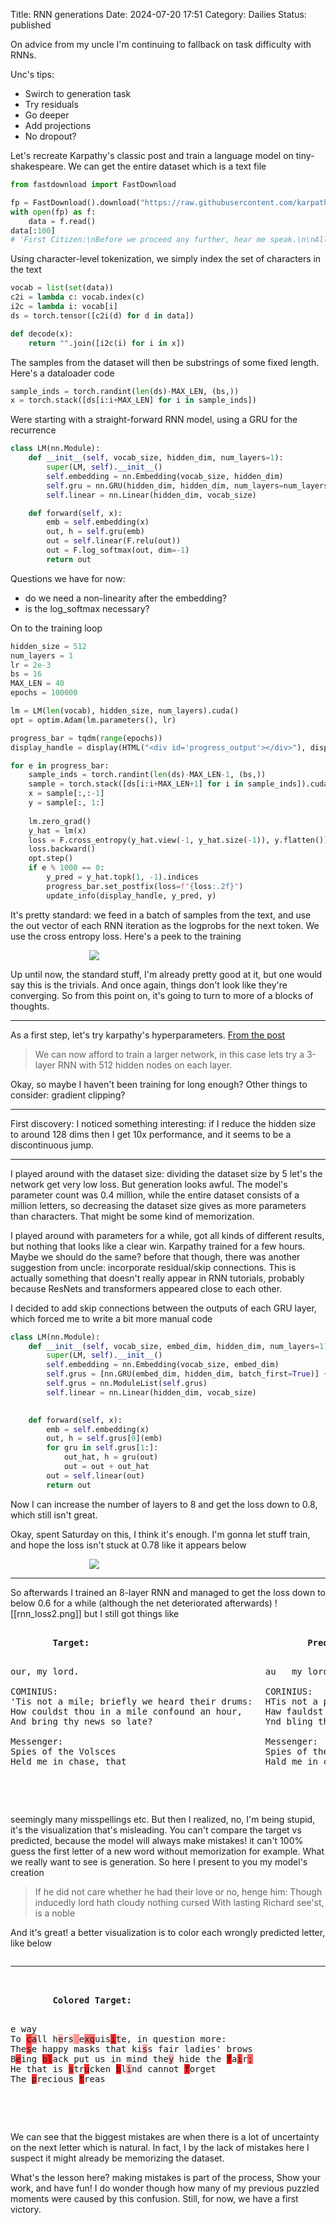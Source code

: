 Title: RNN generations
Date: 2024-07-20 17:51
Category: Dailies
Status: published

On advice from my uncle I'm continuing to fallback on task difficulty with RNNs.

Unc's tips:
- Swirch to generation task
- Try residuals
- Go deeper
- Add projections 
- No dropout?

Let's recreate Karpathy's classic post and train a language model on tiny-shakespeare. We can get the entire dataset which is a text file
```python
from fastdownload import FastDownload

fp = FastDownload().download("https://raw.githubusercontent.com/karpathy/char-rnn/master/data/tinyshakespeare/input.txt")
with open(fp) as f:
    data = f.read()
data[:100]
# 'First Citizen:\nBefore we proceed any further, hear me speak.\n\nAll:\nSpeak, speak.\n\nFirst Citizen:\nYou'
```

Using character-level tokenization, we simply index the set of characters in the text
```python
vocab = list(set(data))
c2i = lambda c: vocab.index(c)
i2c = lambda i: vocab[i]
ds = torch.tensor([c2i(d) for d in data])

def decode(x):
    return "".join([i2c(i) for i in x])
```

The samples from the dataset will then be substrings of some fixed length. Here's a dataloader code
```python
sample_inds = torch.randint(len(ds)-MAX_LEN, (bs,))
x = torch.stack([ds[i:i+MAX_LEN] for i in sample_inds])
```

Were starting with a straight-forward RNN model, using a GRU for the recurrence
```python
class LM(nn.Module):
    def __init__(self, vocab_size, hidden_dim, num_layers=1):
        super(LM, self).__init__()
        self.embedding = nn.Embedding(vocab_size, hidden_dim)
        self.gru = nn.GRU(hidden_dim, hidden_dim, num_layers=num_layers, batch_first=True)
        self.linear = nn.Linear(hidden_dim, vocab_size)

    def forward(self, x):
        emb = self.embedding(x)
        out, h = self.gru(emb)
        out = self.linear(F.relu(out))
        out = F.log_softmax(out, dim=-1)
        return out
```
Questions we have for now:
- do we need a non-linearity after the embedding?
- is the log_softmax necessary? 

On to the training loop
```python
hidden_size = 512
num_layers = 1
lr = 2e-3
bs = 16
MAX_LEN = 40
epochs = 100000

lm = LM(len(vocab), hidden_size, num_layers).cuda()
opt = optim.Adam(lm.parameters(), lr)

progress_bar = tqdm(range(epochs)) 
display_handle = display(HTML("<div id='progress_output'></div>"), display_id=True)

for e in progress_bar:
    sample_inds = torch.randint(len(ds)-MAX_LEN-1, (bs,))
    sample = torch.stack([ds[i:i+MAX_LEN+1] for i in sample_inds]).cuda()
    x = sample[:,:-1]
    y = sample[:, 1:]
    
    lm.zero_grad()
    y_hat = lm(x)
    loss = F.cross_entropy(y_hat.view(-1, y_hat.size(-1)), y.flatten())
    loss.backward()
    opt.step()
    if e % 1000 == 0:
        y_pred = y_hat.topk(1, -1).indices
        progress_bar.set_postfix(loss=f"{loss:.2f}")
        update_info(display_handle, y_pred, y)
```
It's pretty standard: we feed in a batch of samples from the text, and use the out vector of each RNN iteration as the logprobs for the next token. We use the cross entropy loss. Here's a peek to the training
<p style="width:50%; margin:auto">
  <img src="{static}images/rnn_gen_loss.png" />
</p>
<!--![[rnn_gen_loss.png]]-->

Up until now, the standard stuff, I'm already pretty good at it, but one would say this is the trivials. And once again, things don't look like they're converging. So from this point on, it's going to turn to more of a blocks of thoughts.

<hr>

As a first step, let's try karpathy's hyperparameters. [From the post](https://karpathy.github.io/2015/05/21/rnn-effectiveness/#:~:text=We%20can%20now%20afford%20to%20train%20a%20larger%20network%2C%20in%20this%20case%20lets%20try%20a%203%2Dlayer%20RNN%20with%20512%20hidden%20nodes%20on%20each%20layer.%20After%20we%20train%20the%20network%20for%20a%20few%20hours%20we%20obtain%20samples%20such%20as%3A)
> We can now afford to train a larger network, in this case lets try a 3-layer RNN with 512 hidden nodes on each layer.
	
Okay, so maybe I haven't been training for long enough?  Other things to consider: gradient clipping?

<hr>

First discovery: I noticed something interesting: if I reduce the hidden size to around 128 dims then I get 10x performance, and it seems to be a discontinuous jump.

<hr>

I played around with the dataset size: dividing the dataset size by 5 let's the network get very low loss. But generation looks awful. The model's parameter count was 0.4 million, while the entire dataset consists of a million letters, so decreasing the dataset size gives as more parameters than characters. That might be some kind of memorization.

I played around with parameters for a while, got all kinds of different results, but nothing that looks like a clear win. Karpathy trained for a few hours. Maybe we should do the same? before that though, there was another suggestion from uncle: incorporate residual/skip connections. This is actually something that doesn't really appear in RNN tutorials, probably because ResNets and transformers appeared close to each other. 

I decided to add skip connections between the outputs of each GRU layer, which forced me to write a bit more manual code

```python
class LM(nn.Module):
    def __init__(self, vocab_size, embed_dim, hidden_dim, num_layers=1):
        super(LM, self).__init__()
        self.embedding = nn.Embedding(vocab_size, embed_dim)
        self.grus = [nn.GRU(embed_dim, hidden_dim, batch_first=True)] + [nn.GRU(hidden_dim, hidden_dim, batch_first=True) for i in range(1, num_layers)]
        self.grus = nn.ModuleList(self.grus)
        self.linear = nn.Linear(hidden_dim, vocab_size)

    
    def forward(self, x):
        emb = self.embedding(x)
        out, h = self.grus[0](emb)
        for gru in self.grus[1:]:
            out_hat, h = gru(out)
            out = out + out_hat
        out = self.linear(out)
        return out
```

Now I can increase the number of layers to 8 and get the loss down to 0.8, which still isn't great.

Okay, spent Saturday on this, I think it's enough. I'm gonna let stuff train, and hope the loss isn't stuck at 0.78 like it appears below

<p style="width:50%; margin:auto">
  <img src="{static}images/rnn_loss.png" />
</p>
<!--![[rnn_loss.png]]-->

<hr>

So afterwards I trained an 8-layer RNN and managed to get the loss down to below 0.6 for a while (although the net deteriorated afterwards)
![[rnn_loss2.png]]
but I still got things like
<pre>
<div style="display: flex;">
    <div style="flex: 1; padding-right: 10px;">
        <strong>Target:</strong>
        <p>our, my lord.

COMINIUS:
'Tis not a mile; briefly we heard their drums:
How couldst thou in a mile confound an hour,
And bring thy news so late?

Messenger:
Spies of the Volsces
Held me in chase, that</p>
    </div>
    <div style="flex: 1; padding-left: 10px;">
        <strong>Predicted:</strong>
        <p>au   my lord.

CORINIUS:
HTis not a pile- buiefly mi haard the r heym::
Haw fauldst thou sn m mill aoafound an hour,
Ynd bling thy news wo late?

Messenger:
Spies of the Volsces
Hald me in chase, that</p>
    </div>
</div>
</pre>
seemingly many misspellings etc. But then I realized, no, I'm being stupid, it's the visualization that's misleading. You can't compare the target vs predicted, because the model will always make mistakes! it can't 100% guess the first letter of a new word without memorization for example. What we really want to see is generation. So here I present to you my model's creation

> If he did not care whether he had their love or no, henge him:
> Though inducedly lord hath cloudy nothing cursed
> With lasting Richard see'st, is a noble

And it's great! a better visualization is to color each wrongly predicted letter, like below

<pre><hr>
<div style="display: flex; flex-direction: column;">
    <div style="flex: 1; padding-right: 10px;">
        <strong>Colored Target:</strong>
        <p>e way<span style="background-color: rgba(255, 0, 0, 0.8080017603933811)">
</span>To <span style="background-color: rgba(255, 0, 0, 0.7611069642007351)">c</span><span style="background-color: rgba(255, 0, 0, 0.44487322866916656)">a</span>ll h<span style="background-color: rgba(255, 0, 0, 0.2429172247648239)">e</span>r<span style="background-color: rgba(255, 0, 0, 0.12379290349781513)">s</span><span style="background-color: rgba(255, 0, 0, 0.40236301720142365)"> </span>e<span style="background-color: rgba(255, 0, 0, 0.48491030000150204)">x</span><span style="background-color: rgba(255, 0, 0, 0.5533246099948883)">q</span>uis<span style="background-color: rgba(255, 0, 0, 0.8359964936971664)">i</span><span style="background-color: rgba(255, 0, 0, 0.13271648064255714)">t</span>e, in question more:
The<span style="background-color: rgba(255, 0, 0, 0.6615011841058731)">s</span>e happy masks that ki<span style="background-color: rgba(255, 0, 0, 0.311726450920105)">s</span>s fair ladies' brows
B<span style="background-color: rgba(255, 0, 0, 0.7029342502355576)">e</span>ing <span style="background-color: rgba(255, 0, 0, 0.7771769464015961)">b</span><span style="background-color: rgba(255, 0, 0, 0.8608919084072113)">l</span>ack put us in mind<span style="background-color: rgba(255, 0, 0, 0.01918923668563366)"> </span>the<span style="background-color: rgba(255, 0, 0, 0.2754880413413048)">y</span> hide the <span style="background-color: rgba(255, 0, 0, 0.949237123131752)">f</span>a<span style="background-color: rgba(255, 0, 0, 0.7102702558040619)">i</span>r<span style="background-color: rgba(255, 0, 0, 0.6184905171394348)">;</span>
He that is <span style="background-color: rgba(255, 0, 0, 0.769390907138586)">s</span>tr<span style="background-color: rgba(255, 0, 0, 0.7905977666378021)">u</span>cken <span style="background-color: rgba(255, 0, 0, 0.9159816205501556)">b</span>l<span style="background-color: rgba(255, 0, 0, 0.2735106647014618)">i</span>nd cannot <span style="background-color: rgba(255, 0, 0, 0.8729353547096252)">f</span>orget
The <span style="background-color: rgba(255, 0, 0, 0.7710949033498764)">p</span>recious <span style="background-color: rgba(255, 0, 0, 0.8862327337265015)">t</span>reas</p>
    </div>
</div>
</pre>

We can see that the biggest mistakes are when there is a lot of uncertainty on the next letter which is natural. In fact, I by the lack of mistakes here I suspect it might already be memorizing the dataset.

What's the lesson here? making mistakes is part of the process, Show your work, and have fun! I do wonder though how many of my previous puzzled moments were caused by this confusion. Still, for now, we have a first victory.